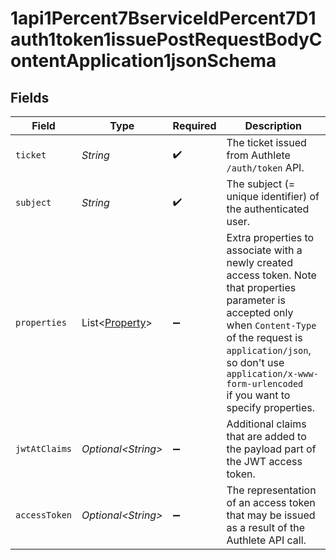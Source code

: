 # 1api1Percent7BserviceIdPercent7D1auth1token1issuePostRequestBodyContentApplication1jsonSchema


## Fields

| Field                                                                                                                                                                                                                                                           | Type                                                                                                                                                                                                                                                            | Required                                                                                                                                                                                                                                                        | Description                                                                                                                                                                                                                                                     |
| --------------------------------------------------------------------------------------------------------------------------------------------------------------------------------------------------------------------------------------------------------------- | --------------------------------------------------------------------------------------------------------------------------------------------------------------------------------------------------------------------------------------------------------------- | --------------------------------------------------------------------------------------------------------------------------------------------------------------------------------------------------------------------------------------------------------------- | --------------------------------------------------------------------------------------------------------------------------------------------------------------------------------------------------------------------------------------------------------------- |
| `ticket`                                                                                                                                                                                                                                                        | *String*                                                                                                                                                                                                                                                        | :heavy_check_mark:                                                                                                                                                                                                                                              | The ticket issued from Authlete `/auth/token` API.<br/>                                                                                                                                                                                                         |
| `subject`                                                                                                                                                                                                                                                       | *String*                                                                                                                                                                                                                                                        | :heavy_check_mark:                                                                                                                                                                                                                                              | The subject (= unique identifier) of the authenticated user.<br/>                                                                                                                                                                                               |
| `properties`                                                                                                                                                                                                                                                    | List\<[Property](../../models/components/Property.md)>                                                                                                                                                                                                          | :heavy_minus_sign:                                                                                                                                                                                                                                              | Extra properties to associate with a newly created access token. Note that properties parameter is accepted only<br/>when `Content-Type` of the request is `application/json`, so don't use `application/x-www-form-urlencoded`<br/>if you want to specify properties.<br/> |
| `jwtAtClaims`                                                                                                                                                                                                                                                   | *Optional\<String>*                                                                                                                                                                                                                                             | :heavy_minus_sign:                                                                                                                                                                                                                                              | Additional claims that are added to the payload part of the JWT access token.<br/>                                                                                                                                                                              |
| `accessToken`                                                                                                                                                                                                                                                   | *Optional\<String>*                                                                                                                                                                                                                                             | :heavy_minus_sign:                                                                                                                                                                                                                                              | The representation of an access token that may be issued as a result of the Authlete API call.<br/>                                                                                                                                                             |